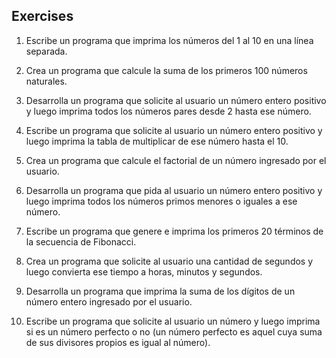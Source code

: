 ## Exercises

1. Escribe un programa que imprima los números del 1 al 10 en una línea separada.

2. Crea un programa que calcule la suma de los primeros 100 números naturales.

3. Desarrolla un programa que solicite al usuario un número entero positivo y luego imprima todos los números pares desde 2 hasta ese número.

4. Escribe un programa que solicite al usuario un número entero positivo y luego imprima la tabla de multiplicar de ese número hasta el 10.

5. Crea un programa que calcule el factorial de un número ingresado por el usuario.

6. Desarrolla un programa que pida al usuario un número entero positivo y luego imprima todos los números primos menores o iguales a ese número.

7. Escribe un programa que genere e imprima los primeros 20 términos de la secuencia de Fibonacci.

8. Crea un programa que solicite al usuario una cantidad de segundos y luego convierta ese tiempo a horas, minutos y segundos.

9. Desarrolla un programa que imprima la suma de los dígitos de un número entero ingresado por el usuario.

10. Escribe un programa que solicite al usuario un número y luego imprima si es un número perfecto o no (un número perfecto es aquel cuya suma de sus divisores propios es igual al número).